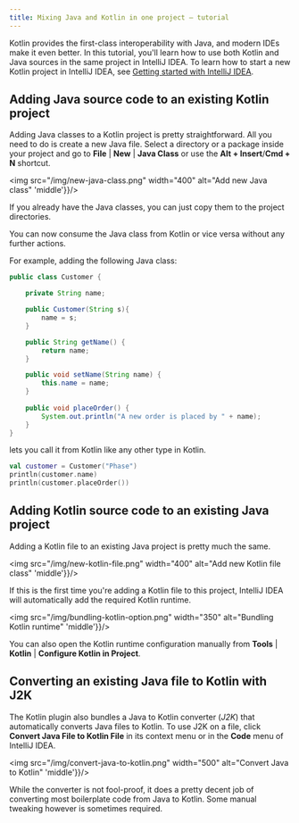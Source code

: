 ```yaml
---
title: Mixing Java and Kotlin in one project – tutorial
---
```



Kotlin provides the first-class interoperability with Java, and modern IDEs make it even better.
In this tutorial, you'll learn how to use both Kotlin and Java sources in the same project in 
IntelliJ IDEA. To learn how to start a new Kotlin project in IntelliJ IDEA, 
see [Getting started with IntelliJ IDEA](jvm-get-started.md). 

## Adding Java source code to an existing Kotlin project

Adding Java classes to a Kotlin project is pretty straightforward. All you need to do is create a new Java file. Select
a directory or a package inside your project and go to **File** | **New** | **Java Class** or use the **Alt + Insert**/**Cmd + N** shortcut.

<img src="/img/new-java-class.png" width="400" alt="Add new Java class"  'middle'}}/>

If you already have the Java classes, you can just copy them to the project directories.

You can now consume the Java class from Kotlin or vice versa without any further actions.
 
For example, adding the following Java class:

``` java
public class Customer {

    private String name;

    public Customer(String s){
        name = s;
    }

    public String getName() {
        return name;
    }

    public void setName(String name) {
        this.name = name;
    }
    
    public void placeOrder() {
        System.out.println("A new order is placed by " + name);
    }
}
```

lets you call it from Kotlin like any other type in Kotlin.

```kotlin
val customer = Customer("Phase")
println(customer.name)
println(customer.placeOrder())
```

## Adding Kotlin source code to an existing Java project

Adding a Kotlin file to an existing Java project is pretty much the same.

<img src="/img/new-kotlin-file.png" width="400" alt="Add new Kotlin file class"  'middle'}}/>

If this is the first time you're adding a Kotlin file to this project, IntelliJ IDEA will automatically add the required
Kotlin runtime.

<img src="/img/bundling-kotlin-option.png" width="350" alt="Bundling Kotlin runtime"  'middle'}}/>

You can also open the Kotlin runtime configuration manually from **Tools** | **Kotlin** | **Configure Kotlin in Project**.

## Converting an existing Java file to Kotlin with J2K

The Kotlin plugin also bundles a Java to Kotlin converter (_J2K_) that automatically converts Java files to Kotlin.
To use J2K on a file, click **Convert Java File to Kotlin File** in its context menu or in the **Code** menu of IntelliJ IDEA.

<img src="/img/convert-java-to-kotlin.png" width="500" alt="Convert Java to Kotlin"  'middle'}}/>

While the converter is not fool-proof, it does a pretty decent job of converting most boilerplate code from Java to Kotlin.
Some manual tweaking however is sometimes required.
